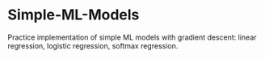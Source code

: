 # Simple-ML-Models
Practice implementation of simple ML models with gradient descent: linear regression, logistic regression, softmax regression.
